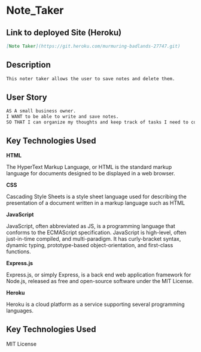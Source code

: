 # Note_Taker

## Link to deployed Site (Heroku)
```md
[Note Taker](https://git.heroku.com/murmuring-badlands-27747.git)
```

## Description
```md
This noter taker allows the user to save notes and delete them.
```

## User Story 

```md
AS A small business owner.
I WANT to be able to write and save notes.
SO THAT I can organize my thoughts and keep track of tasks I need to complete.
```

## Key Technologies Used

**HTML**

The HyperText Markup Language, or HTML is the standard markup language for documents designed to be displayed in a web browser. 

**CSS**

Cascading Style Sheets is a style sheet language used for describing the presentation of a document written in a markup language such as HTML

**JavaScript**

JavaScript, often abbreviated as JS, is a programming language that conforms to the ECMAScript specification. JavaScript is high-level, often just-in-time compiled,
and multi-paradigm. It has curly-bracket syntax, dynamic typing, prototype-based object-orientation, and first-class functions.

**Express.js**

Express.js, or simply Express, is a back end web application framework for Node.js, released as free and open-source software under the MIT License.

**Heroku**

Heroku is a cloud platform as a service supporting several programming languages.

## Key Technologies Used

MIT License

